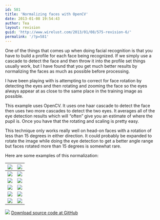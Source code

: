 ```yaml
---
id: 581
title: 'Normalizing faces with OpenCV'
date: 2013-01-08 19:54:43
author: Tea
layout: revision
guid: 'http://www.wirelust.com/2013/01/08/575-revision-6/'
permalink: '/?p=581'
---
```


One of the things that comes up when doing facial recognition is that you have to build a profile for each face being recognized. If we simply use a cascade to detect the face and then throw it into the profile set things usually work, but I have found that you get much better results by normalizing the faces as much as possible before processing.

I have been playing with is attempting to correct for face rotation by detecting the eyes and then rotating and zooming the face so the eyes always appear at as close to the same place in the training image as possible.

This example uses OpenCV. It uses one haar cascade to detect the face then uses two more cascades to detect the two eyes. It averages all of the eye detection results which will “often” give you an estimate of where the pupil is. Once you have that the rotating and scaling is pretty easy.

This technique only works really well on head-on faces with a rotation of less than 15 degrees in either direction. It could probably be expanded to rotate the image while doing the eye detection to get a better angle range but faces rotated more than 15 degrees is somewhat rare.

Here are some examples of this normalization:

| ![](http://www.wirelust.com/articles/201301_opencv_face_positioning/images/1.jpg) | ![](http://www.wirelust.com/articles/201301_opencv_face_positioning/images/1_normalized.jpg) |
|---|---|
| ![](http://www.wirelust.com/articles/201301_opencv_face_positioning/images/2.jpg) | ![](http://www.wirelust.com/articles/201301_opencv_face_positioning/images/2_normalized.jpg) |
| ![](http://www.wirelust.com/articles/201301_opencv_face_positioning/images/3.jpg) | ![](http://www.wirelust.com/articles/201301_opencv_face_positioning/images/3_normalized.jpg) |
| ![](http://www.wirelust.com/articles/201301_opencv_face_positioning/images/4.jpg) | ![](http://www.wirelust.com/articles/201301_opencv_face_positioning/images/4_normalized.jpg) |
| ![](http://www.wirelust.com/articles/201301_opencv_face_positioning/images/5.jpg) | ![](http://www.wirelust.com/articles/201301_opencv_face_positioning/images/5_normalized.jpg) |
| ![](http://www.wirelust.com/articles/201301_opencv_face_positioning/images/6.jpg) | ![](http://www.wirelust.com/articles/201301_opencv_face_positioning/images/6_normalized.jpg) |

[![](http://www.wirelust.com/img/famfamicons/icons/page_white_put.png)](https://github.com/teacurran/wirelust-opencv-face-position) [Download source code at GitHub](https://github.com/teacurran/wirelust-opencv-face-position)